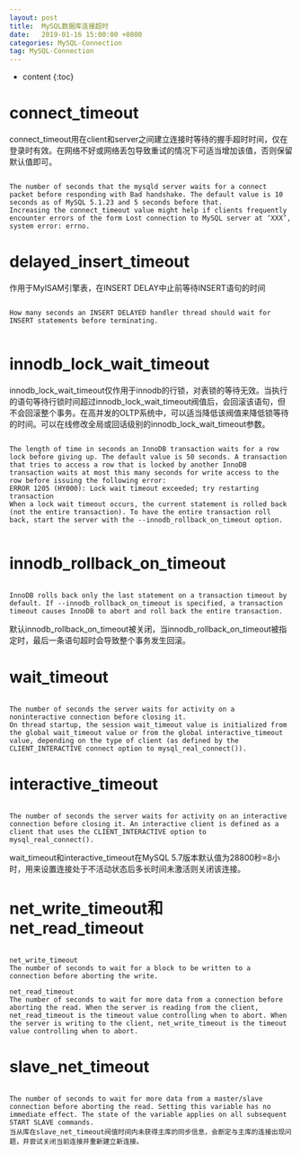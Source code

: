 ```yaml
---
layout: post
title:  MySQL数据库连接超时
date:   2019-01-16 15:00:00 +0800
categories: MySQL-Connection
tag: MySQL-Connection
---
```


* content
{:toc}


connect_timeout
====================================
connect_timeout用在client和server之间建立连接时等待的握手超时时间，仅在登录时有效。在网络不好或网络丢包导致重试的情况下可适当增加该值，否则保留默认值即可。
```

The number of seconds that the mysqld server waits for a connect packet before responding with Bad handshake. The default value is 10 seconds as of MySQL 5.1.23 and 5 seconds before that.
Increasing the connect_timeout value might help if clients frequently encounter errors of the form Lost connection to MySQL server at ‘XXX’, system error: errno.

```


delayed_insert_timeout
====================================
作用于MyISAM引擎表，在INSERT DELAY中止前等待INSERT语句的时间
```

How many seconds an INSERT DELAYED handler thread should wait for INSERT statements before terminating.


```



innodb_lock_wait_timeout
====================================
innodb_lock_wait_timeout仅作用于innodb的行锁，对表锁的等待无效。当执行的语句等待行锁时间超过innodb_lock_wait_timeout阀值后，会回滚该语句，但不会回滚整个事务。在高并发的OLTP系统中，可以适当降低该阀值来降低锁等待的时间。可以在线修改全局或回话级别的innodb_lock_wait_timeout参数。

```

The length of time in seconds an InnoDB transaction waits for a row lock before giving up. The default value is 50 seconds. A transaction that tries to access a row that is locked by another InnoDB transaction waits at most this many seconds for write access to the row before issuing the following error:
ERROR 1205 (HY000): Lock wait timeout exceeded; try restarting transaction
When a lock wait timeout occurs, the current statement is rolled back (not the entire transaction). To have the entire transaction roll back, start the server with the --innodb_rollback_on_timeout option.


```



innodb_rollback_on_timeout
====================================
```

InnoDB rolls back only the last statement on a transaction timeout by default. If --innodb_rollback_on_timeout is specified, a transaction timeout causes InnoDB to abort and roll back the entire transaction.

```
默认innodb_rollback_on_timeout被关闭，当innodb_rollback_on_timeout被指定时，最后一条语句超时会导致整个事务发生回滚。



wait_timeout
====================================
```

The number of seconds the server waits for activity on a noninteractive connection before closing it.
On thread startup, the session wait_timeout value is initialized from the global wait_timeout value or from the global interactive_timeout value, depending on the type of client (as defined by the CLIENT_INTERACTIVE connect option to mysql_real_connect()). 

```



interactive_timeout
====================================
```

The number of seconds the server waits for activity on an interactive connection before closing it. An interactive client is defined as a client that uses the CLIENT_INTERACTIVE option to mysql_real_connect().

```
wait_timeout和interactive_timeout在MySQL 5.7版本默认值为28800秒=8小时，用来设置连接处于不活动状态后多长时间未激活则关闭该连接。



net_write_timeout和net_read_timeout
====================================
```

net_write_timeout
The number of seconds to wait for a block to be written to a connection before aborting the write. 

net_read_timeout
The number of seconds to wait for more data from a connection before aborting the read. When the server is reading from the client, net_read_timeout is the timeout value controlling when to abort. When the server is writing to the client, net_write_timeout is the timeout value controlling when to abort.

```


slave_net_timeout
====================================
```

The number of seconds to wait for more data from a master/slave connection before aborting the read. Setting this variable has no immediate effect. The state of the variable applies on all subsequent START SLAVE commands.
当从库在slave_net_timeout阀值时间内未获得主库的同步信息，会断定与主库的连接出现问题，并尝试关闭当前连接并重新建立新连接。

```
